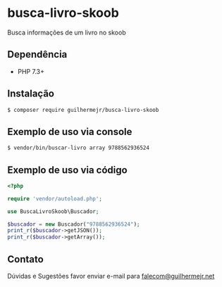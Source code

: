# busca-livro-skoob

Busca informações de um livro no skoob

## Dependência

* PHP 7.3+

## Instalação

``` bash
$ composer require guilhermejr/busca-livro-skoob
```

## Exemplo de uso via console

``` bash
$ vendor/bin/buscar-livro array 9788562936524
```

## Exemplo de uso via código
```php
<?php

require 'vendor/autoload.php';

use BuscaLivroSkoob\Buscador;

$buscador = new Buscador("9788562936524");
print_r($buscador->getJSON());
print_r($buscador->getArray());
```

## Contato
Dúvidas e Sugestões favor enviar e-mail para falecom@guilhermejr.net